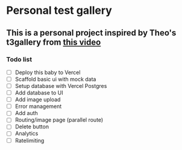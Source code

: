 # Personal test gallery
## This is a personal project inspired by Theo's t3gallery from [this video](URL)

### Todo list

-[ ] Deploy this baby to Vercel
-[ ] Scaffold basic ui with mock data
-[ ] Setup database with Vercel Postgres
-[ ] Add database to UI
-[ ] Add image upload
-[ ] Error management
-[ ] Add auth
-[ ] Routing/image page (parallel route)
-[ ] Delete button
-[ ] Analytics
-[ ] Ratelimiting